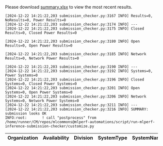 Please download [summary.xlsx](summary.xlsx) to view the most recent results. 
 ```
[2024-12-22 14:21:22,203 submission_checker.py:3167 INFO] Results=0, NoResults=0, Power Results=0
[2024-12-22 14:21:22,203 submission_checker.py:3174 INFO] ---
[2024-12-22 14:21:22,203 submission_checker.py:3175 INFO] Closed Results=0, Closed Power Results=0

[2024-12-22 14:21:22,203 submission_checker.py:3180 INFO] Open Results=0, Open Power Results=0

[2024-12-22 14:21:22,203 submission_checker.py:3185 INFO] Network Results=0, Network Power Results=0

[2024-12-22 14:21:22,203 submission_checker.py:3190 INFO] ---
[2024-12-22 14:21:22,203 submission_checker.py:3192 INFO] Systems=0, Power Systems=0
[2024-12-22 14:21:22,203 submission_checker.py:3196 INFO] Closed Systems=0, Closed Power Systems=0
[2024-12-22 14:21:22,203 submission_checker.py:3201 INFO] Open Systems=0, Open Power Systems=0
[2024-12-22 14:21:22,203 submission_checker.py:3206 INFO] Network Systems=0, Network Power Systems=0
[2024-12-22 14:21:22,203 submission_checker.py:3211 INFO] ---
[2024-12-22 14:21:22,203 submission_checker.py:3216 INFO] SUMMARY: submission looks OK
INFO:root:       ! call "postprocess" from /home/runner/CM/repos/mlcommons@mlperf-automations/script/run-mlperf-inference-submission-checker/customize.py

```

| Organization   | Availability   | Division   | SystemType   | SystemName   | Platform   | Model   | MlperfModel   | Scenario   | Result   | Accuracy   | number_of_nodes   | host_processor_model_name   | host_processors_per_node   | host_processor_core_count   | accelerator_model_name   | accelerators_per_node   | Location   | framework   | operating_system   | notes   | compliance   | errors   | version   | inferred   | has_power   | Units   | weight_data_types   |
|----------------|----------------|------------|--------------|--------------|------------|---------|---------------|------------|----------|------------|-------------------|-----------------------------|----------------------------|-----------------------------|--------------------------|-------------------------|------------|-------------|--------------------|---------|--------------|----------|-----------|------------|-------------|---------|---------------------|